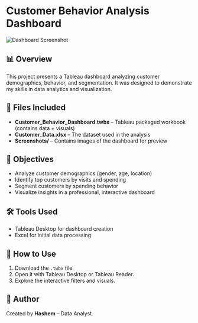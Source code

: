 # Customer Behavior Analysis Dashboard

![Dashboard Screenshot](Screenshots/dashboard.png)

## 📊 Overview
This project presents a Tableau dashboard analyzing customer demographics, behavior, and segmentation.
It was designed to demonstrate my skills in data analytics and visualization.

## 📑 Files Included
- **Customer_Behavior_Dashboard.twbx** – Tableau packaged workbook (contains data + visuals)
- **Customer_Data.xlsx** – The dataset used in the analysis
- **Screenshots/** – Contains images of the dashboard for preview

## 🎯 Objectives
- Analyze customer demographics (gender, age, location)
- Identify top customers by visits and spending
- Segment customers by spending behavior
- Visualize insights in a professional, interactive dashboard

## 🛠️ Tools Used
- Tableau Desktop for dashboard creation
- Excel for initial data processing

## 🔗 How to Use
1. Download the `.twbx` file.
2. Open it with Tableau Desktop or Tableau Reader.
3. Explore the interactive filters and visuals.

## 👤 Author
Created by **Hashem** – Data Analyst.

